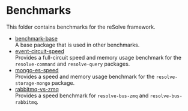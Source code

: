 # Benchmarks
This folder contains benchmarks for the reSolve framework.

* [benchmark-base](https://github.com/reimagined/resolve/tree/master/benchmarks/benchmark-base)  
	A base package that is used in other benchmarks.
* [event-circuit-speed](https://github.com/reimagined/resolve/tree/master/benchmarks/event-circuit-speed)  
	Provides a full-circuit speed and memory usage benchmark for the `resolve-command` and `resolve-query` packages. 
* [mongo-es-speed](https://github.com/reimagined/resolve/tree/master/benchmarks/mongo-es-speed)  
	Provides a speed and memory usage benchmark for the `resolve-storage-mongo` package.
* [rabbitmq-vs-zmq](https://github.com/reimagined/resolve/tree/master/benchmarks/rabbitmq-vs-zmq)  
	Provides a speed benchmark for `resolve-bus-zmq` and `resolve-bus-rabbitmq`.
